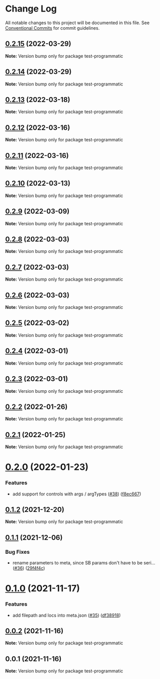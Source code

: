 # Change Log

All notable changes to this project will be documented in this file.
See [Conventional Commits](https://conventionalcommits.org) for commit guidelines.

## [0.2.15](https://github.com/tajo/ladle/compare/test-programmatic@0.2.14...test-programmatic@0.2.15) (2022-03-29)

**Note:** Version bump only for package test-programmatic





## [0.2.14](https://github.com/tajo/ladle/compare/test-programmatic@0.2.13...test-programmatic@0.2.14) (2022-03-29)

**Note:** Version bump only for package test-programmatic





## [0.2.13](https://github.com/tajo/ladle/compare/test-programmatic@0.2.12...test-programmatic@0.2.13) (2022-03-18)

**Note:** Version bump only for package test-programmatic





## [0.2.12](https://github.com/tajo/ladle/compare/test-programmatic@0.2.11...test-programmatic@0.2.12) (2022-03-16)

**Note:** Version bump only for package test-programmatic





## [0.2.11](https://github.com/tajo/ladle/compare/test-programmatic@0.2.10...test-programmatic@0.2.11) (2022-03-16)

**Note:** Version bump only for package test-programmatic





## [0.2.10](https://github.com/tajo/ladle/compare/test-programmatic@0.2.9...test-programmatic@0.2.10) (2022-03-13)

**Note:** Version bump only for package test-programmatic





## [0.2.9](https://github.com/tajo/ladle/compare/test-programmatic@0.2.8...test-programmatic@0.2.9) (2022-03-09)

**Note:** Version bump only for package test-programmatic





## [0.2.8](https://github.com/tajo/ladle/compare/test-programmatic@0.2.7...test-programmatic@0.2.8) (2022-03-03)

**Note:** Version bump only for package test-programmatic





## [0.2.7](https://github.com/tajo/ladle/compare/test-programmatic@0.2.6...test-programmatic@0.2.7) (2022-03-03)

**Note:** Version bump only for package test-programmatic





## [0.2.6](https://github.com/tajo/ladle/compare/test-programmatic@0.2.5...test-programmatic@0.2.6) (2022-03-03)

**Note:** Version bump only for package test-programmatic





## [0.2.5](https://github.com/tajo/ladle/compare/test-programmatic@0.2.4...test-programmatic@0.2.5) (2022-03-02)

**Note:** Version bump only for package test-programmatic





## [0.2.4](https://github.com/tajo/ladle/compare/test-programmatic@0.2.3...test-programmatic@0.2.4) (2022-03-01)

**Note:** Version bump only for package test-programmatic





## [0.2.3](https://github.com/tajo/ladle/compare/test-programmatic@0.2.2...test-programmatic@0.2.3) (2022-03-01)

**Note:** Version bump only for package test-programmatic





## [0.2.2](https://github.com/tajo/ladle/compare/test-programmatic@0.2.1...test-programmatic@0.2.2) (2022-01-26)

**Note:** Version bump only for package test-programmatic





## [0.2.1](https://github.com/tajo/ladle/compare/test-programmatic@0.2.0...test-programmatic@0.2.1) (2022-01-25)

**Note:** Version bump only for package test-programmatic





# [0.2.0](https://github.com/tajo/ladle/compare/test-programmatic@0.1.2...test-programmatic@0.2.0) (2022-01-23)


### Features

* add support for controls with args / argTypes ([#38](https://github.com/tajo/ladle/issues/38)) ([f8ec667](https://github.com/tajo/ladle/commit/f8ec6679fe7fcd508ca445dbca449549920caba8))





## [0.1.2](https://github.com/tajo/ladle/compare/test-programmatic@0.1.1...test-programmatic@0.1.2) (2021-12-20)

**Note:** Version bump only for package test-programmatic





## [0.1.1](https://github.com/tajo/ladle/compare/test-programmatic@0.1.0...test-programmatic@0.1.1) (2021-12-06)


### Bug Fixes

* rename parameters to meta, since SB params don't have to be seri… ([#36](https://github.com/tajo/ladle/issues/36)) ([29f4f4c](https://github.com/tajo/ladle/commit/29f4f4c596dddc3cce059d4292b51938eaa978d7))





# [0.1.0](https://github.com/tajo/ladle/compare/test-programmatic@0.0.2...test-programmatic@0.1.0) (2021-11-17)


### Features

* add filepath and locs into meta.json ([#35](https://github.com/tajo/ladle/issues/35)) ([df38918](https://github.com/tajo/ladle/commit/df3891850ed5db10c03baac97b423e54baa87821))





## [0.0.2](https://github.com/tajo/ladle/compare/test-programmatic@0.0.1...test-programmatic@0.0.2) (2021-11-16)

**Note:** Version bump only for package test-programmatic





## 0.0.1 (2021-11-16)

**Note:** Version bump only for package test-programmatic
